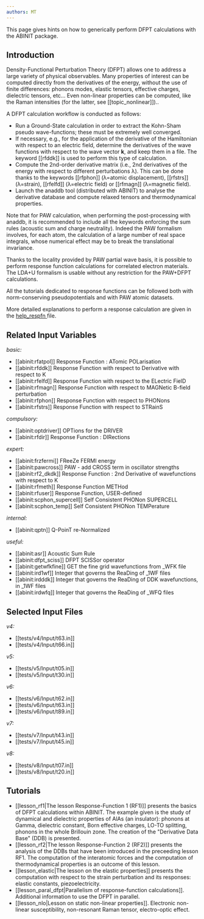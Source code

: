 ```yaml
---
authors: MT
---
```

<!--
This file is automatically generated by mksite.py. All changes will be lost.
Change the input yaml files or the python code
-->

This page gives hints on how to generically perform DFPT calculations with the ABINIT package.

## Introduction

Density-Functional Perturbation Theory (DFPT) allows one to address a large
variety of physical observables. Many properties of interest can be computed
directly from the derivatives of the energy, without the use of finite
differences: phonons modes, elastic tensors, effective charges, dielectric
tensors, etc... Even non-linear properties can be computed, like the Raman
intensities (for the latter, see [[topic_nonlinear]])..

A DFPT calculation workflow is conducted as follows:

* Run a Ground-State calculation in order to extract the Kohn-Sham pseudo wave-functions; these must be extremely well converged.
* If necessary, e.g., for the application of the derivative of the Hamiltonian with respect to an electric field, determine the derivatives of the wave functions with respect to the wave vector **k**, and keep them in a file. The keyword [[rfddk]] is used to perform this type of calculation.
* Compute the 2nd-order derivative matrix (i.e., 2nd derivatives of the energy with respect to different perturbations λ). This can be done thanks to the keywords [[rfphon]] (λ=atomic displacement), [[rfstrs]] (λ=strain), [[rfelfd]] (λ=electric field) or [[rfmagn]] (λ=magnetic field). 
* Launch the anaddb tool (distributed with ABINIT) to analyse the derivative database and compute relaxed tensors and thermodynamical properties.

Note that for PAW calculation, when performing the post-processing with
anaddb, it is recommended to include all the keywords enforcing the sum rules
(acoustic sum and charge neutrality). Indeed the PAW formalism involves, for
each atom, the calculation of a large number of real space integrals, whose
numerical effect may be to break the translational invariance.

Thanks to the locality provided by PAW partial wave basis, it is possible to
perform response function calculations for correlated electron materials. The
LDA+U formalism is usable without any restriction for the PAW+DFPT
calculations.

All the tutorials dedicated to response functions can be followed both with
norm-conserving pseudopotentials and with PAW atomic datasets.

More detailed explanations to perform a response calculation are given in the
[help_respfn ](../../users/generated_files/help_respfn.html)file.



## Related Input Variables

*basic:*

- [[abinit:rfatpol]]  Response Function : ATomic POLarisation
- [[abinit:rfddk]]  Response Function with respect to Derivative with respect to K
- [[abinit:rfelfd]]  Response Function with respect to the ELectric FielD
- [[abinit:rfmagn]]  Response Function with respect to MAGNetic B-field perturbation
- [[abinit:rfphon]]  Response Function with respect to PHONons
- [[abinit:rfstrs]]  Response Function with respect to STRainS
 
*compulsory:*

- [[abinit:optdriver]]  OPTions for the DRIVER
- [[abinit:rfdir]]  Response Function : DIRections
 
*expert:*

- [[abinit:frzfermi]]  FReeZe FERMI energy
- [[abinit:pawcross]]  PAW - add CROSS term in oscillator strengths
- [[abinit:rf2_dkdk]]  Response Function : 2nd Derivative of wavefunctions with respect to K
- [[abinit:rfmeth]]  Response Function METHod
- [[abinit:rfuser]]  Response Function, USER-defined
- [[abinit:scphon_supercell]]  Self Consistent PHONon SUPERCELL
- [[abinit:scphon_temp]]  Self Consistent PHONon TEMPerature
 
*internal:*

- [[abinit:qptn]]  Q-PoinT re-Normalized
 
*useful:*

- [[abinit:asr]]  Acoustic Sum Rule
- [[abinit:dfpt_sciss]]  DFPT SCISSor operator
- [[abinit:getwfkfine]]  GET the fine grid wavefunctions from _WFK file
- [[abinit:ird1wf]]  Integer that governs the ReaDing of _1WF files 
- [[abinit:irdddk]]  Integer that governs the ReaDing of DDK wavefunctions, in _1WF files
- [[abinit:irdwfq]]  Integer that governs the ReaDing of _WFQ files
 

## Selected Input Files

*v4:*

- [[tests/v4/Input/t63.in]]
- [[tests/v4/Input/t66.in]]
 
*v5:*

- [[tests/v5/Input/t05.in]]
- [[tests/v5/Input/t30.in]]
 
*v6:*

- [[tests/v6/Input/t62.in]]
- [[tests/v6/Input/t63.in]]
- [[tests/v6/Input/t89.in]]
 
*v7:*

- [[tests/v7/Input/t43.in]]
- [[tests/v7/Input/t45.in]]
 
*v8:*

- [[tests/v8/Input/t07.in]]
- [[tests/v8/Input/t20.in]]
 

## Tutorials

* [[lesson_rf1|The lesson Response-Function 1 (RF1)]] presents the basics of DFPT calculations within ABINIT. The example given is the study of dynamical and dielectric properties of AlAs (an insulator): phonons at Gamma, dielectric constant, Born effective charges, LO-TO splitting, phonons in the whole Brillouin zone. The creation of the "Derivative Data Base" (DDB) is presented.
* [[lesson_rf2|The lesson Response-Function 2 (RF2)]] presents the analysis of the DDBs that have been introduced in the preceeding lesson RF1. The computation of the interatomic forces and the computation of thermodynamical properties is an outcome of this lesson.
* [[lesson_elastic|The lesson on the elastic properties]] presents the computation with respect to the strain perturbation and its responses: elastic constants, piezoelectricity.
* [[lesson_paral_dfpt|Parallelism of response-function calculations]]. Additional information to use the DFPT in parallel.
* [[lesson_nlo|Lesson on static non-linear properties]]. Electronic non-linear susceptibility, non-resonant Raman tensor, electro-optic effect.

